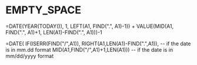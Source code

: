 # EMPTY_SPACE


=DATE(YEAR(TODAY()), 1, LEFT(A1, FIND(".", A1)-1)) + VALUE(MID(A1, FIND(".", A1)+1, LEN(A1)-FIND(".", A1)))-1


=DATE(
    IF(ISERR(FIND("/",A1)),
        RIGHT(A1,LEN(A1)-FIND(".",A1)),  -- if the date is in mm.dd format
        MID(A1,FIND("/",A1)+1,LEN(A1)))  -- if the date is in mm/dd/yyyy format
